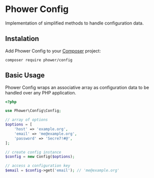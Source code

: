 Phower Config
=============

Implementation of simplified methods to handle configuration data.

Instalation
-----------

Add Phower Config to your [Composer](https://getcomposer.org) project:

    composer require phower/config

Basic Usage
-----------

Phower Config wraps an associative array as configuration data to be handled over 
any PHP application.

```php
<?php

use Phower\Config\Config;

// array of options
$options = [
    'host' => 'example.org',
    'email' => 'me@example.org',
    'password' => 'Secre7!#@',
];

// create config instance
$config = new Config($options);

// access a configuration key
$email = $config->get('email'); // 'me@example.org'
```